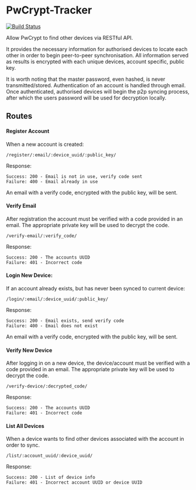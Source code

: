 # PwCrypt-Tracker

[![Build Status](https://travis-ci.com/DanielMajoinen/PwCrypt-Tracker.svg?token=aBjt9HY25c6nESBMDy73&branch=develop)](https://travis-ci.com/DanielMajoinen/PwCrypt-Tracker)

Allow PwCrypt to find other devices via RESTful API.

It provides the necessary information for authorised devices to locate each other in order to begin peer-to-peer synchronisation. All information served as results is encrypted with each unique devices, account specific, public key. 

It is worth noting that the master password, even hashed, is never transmitted/stored. Authentication of an account is handled through email. Once authenticated, authorised devices will begin the p2p syncing process, after which the users password will be used for decryption locally.

## Routes

#### Register Account

When a new account is created:

    /register/:email/:device_uuid/:public_key/

Response:

    Success: 200 - Email is not in use, verify code sent
    Failure: 400 - Email already in use

An email with a verify code, encrypted with the public key, will be sent. 

#### Verify Email

After registration the account must be verified with a code provided in an email. The appropriate private key will be used to decrypt the code.

    /verify-email/:verify_code/

Response:

    Success: 200 - The accounts UUID
    Failure: 401 - Incorrect code

#### Login New Device:

If an account already exists, but has never been synced to current device:

    /login/:email/:device_uuid/:public_key/

Response:

    Success: 200 - Email exists, send verify code
    Failure: 400 - Email does not exist

An email with a verify code, encrypted with the public key, will be sent. 

#### Verify New Device

After logging in on a new device, the device/account must be verified with a code provided in an email. The appropriate private key will be used to decrypt the code.

    /verify-device/:decrypted_code/

Response:

    Success: 200 - The accounts UUID
    Failure: 401 - Incorrect code

#### List All Devices

When a device wants to find other devices associated with the account in order to sync.

    /list/:account_uuid/:device_uuid/

Response:

    Success: 200 - List of device info
    Failure: 401 - Incorrect account UUID or device UUID
